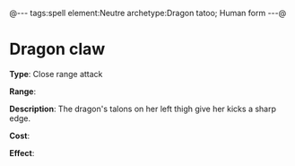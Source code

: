 @---
tags:spell
element:Neutre
archetype:Dragon tatoo; Human form
---@

# Dragon claw

**Type**:
Close range attack

**Range**:

**Description**:
The dragon's talons on her left thigh give her kicks a sharp edge.

**Cost**:

**Effect**:
